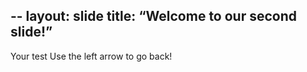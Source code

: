 --
layout: slide 
title: “Welcome to our second slide!” 
--
Your test Use the left arrow to go back!
